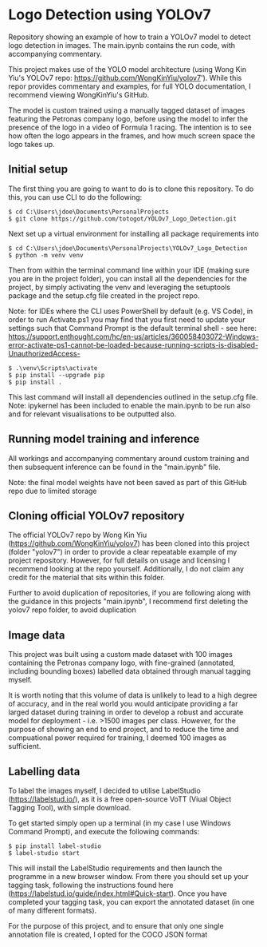 # Logo Detection using YOLOv7

Repository showing an example of how to train a YOLOv7 model to detect logo detection in images. The main.ipynb contains the run code, with accompanying commentary.

This project makes use of the YOLO model architecture (using Wong Kin Yiu's YOLOv7 repo: https://github.com/WongKinYiu/yolov7'). While this repor provides commentary and examples, for full YOLO documentation, I recommend viewing WongKinYiu's GitHub.

The model is custom trained using a manually tagged dataset of images featuring the Petronas company logo, before using the model to infer the presence of the logo in a video of Formula 1 racing. The intention is to see how often the logo appears in the frames, and how much screen space the logo takes up.


## Initial setup
The first thing you are going to want to do is to clone this repository. To do this, you can use CLI to do the following:
```
$ cd C:\Users\jdoe\Documents\PersonalProjects
$ git clone https://github.com/totogot/YOLOv7_Logo_Detection.git
```

Next set up a virtual environment for installing all package requirements into
```
$ cd C:\Users\jdoe\Documents\PersonalProjects\YOLOv7_Logo_Detection
$ python -m venv venv
```

Then from within the terminal command line within your IDE (making sure you are in the project folder), you can install all the dependencies for the project, by simply activating the venv and leveraging the setuptools package and the setup.cfg file created in the project repo. 

Note: for IDEs where the CLI uses PowerShell by default (e.g. VS Code), in order to run Activate.ps1 you may find that you first need to update your settings such that Command Prompt is the default terminal shell - see here: https://support.enthought.com/hc/en-us/articles/360058403072-Windows-error-activate-ps1-cannot-be-loaded-because-running-scripts-is-disabled-UnauthorizedAccess-

```
$ .\venv\Scripts\activate
$ pip install --upgrade pip
$ pip install .
```

This last command will install all dependencies outlined in the setup.cfg file. 
Note: ipykernel has been included to enable the main.ipynb to be run also and for relevant visualisations to be outputted also.


## Running model training and inference
All workings and accompanying commentary around custom training and then subsequent inference can be found in the "main.ipynb" file. 

Note: the final model weights have not been saved as part of this GitHub repo due to limited storage


## Cloning official YOLOv7 repository
The official YOLOv7 repo by Wong Kin Yiu (https://github.com/WongKinYiu/yolov7) has been cloned into this project (folder "yolov7") in order to provide a clear repeatable example of my project repository. However, for full details on usage and licensing I recommend looking at the repo yourself. Additionally, I do not claim any credit for the material that sits within this folder.

Further to avoid duplication of repositories, if you are following along with the guidance in this projects "main.ipynb", I recommend first deleting the yolov7 repo folder, to avoid duplication


## Image data 

This project was built using a custom made dataset with 100 images containing the Petronas company logo, with fine-grained (annotated, including bounding boxes) labelled data obtained through manual tagging myself. 

It is worth noting that this volume of data is unlikely to lead to a high degree of accuracy, and in the real world you would anticipate providing a far larged dataset during training in order to develop a robust and accurate model for deployment - i.e. >1500 images per class. However, for the purpose of showing an end to end project, and to reduce the time and compuational power required for training, I deemed 100 images as sufficient.


## Labelling data

To label the images myself, I decided to utilise LabelStudio (https://labelstud.io/), as it is a free open-source VoTT (Viual Object Tagging Tool), with simple download.

To get started simply open up a terminal (in my case I use Windows Command Prompt), and execute the following commands:
```
$ pip install label-studio
$ label-studio start
```

This will install the LabelStudio requirements and then launch the programme in a new browser window. From there you should set up your tagging task, following the instructions found here (https://labelstud.io/guide/index.html#Quick-start). Once you have completed your tagging task, you can export the annotated dataset (in one of many different formats). 

For the purpose of this project, and to ensure that only one single annotation file is created, I opted for the COCO JSON format